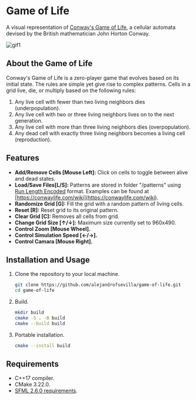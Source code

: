 # Game of Life

A visual representation of [Conway's Game of Life](https://en.wikipedia.org/wiki/Conway%27s_Game_of_Life), a cellular automata devised by the British mathematician John Horton Conway.

![gif1](https://github.com/alejandrofsevilla/game-of-life/assets/110661590/b650f6af-1aa7-45b8-b20a-3e18f63c934b)

## About the Game of Life

Conway's Game of Life is a zero-player game that evolves based on its initial state. The rules are simple yet give rise to complex patterns. Cells in a grid live, die, or multiply based on the following rules:
1. Any live cell with fewer than two living neighbors dies (underpopulation).
2. Any live cell with two or three living neighbors lives on to the next generation.
3. Any live cell with more than three living neighbors dies (overpopulation).
4. Any dead cell with exactly three living neighbors becomes a living cell (reproduction).

## Features

- **Add/Remove Cells [Mouse Left]:** Click on cells to toggle between alive and dead states.
- **Load/Save Files[L/S]:** Patterns are stored in folder "/patterns" using [Run Length Encoded](https://conwaylife.com/wiki/Run_Length_Encoded) format. Examples can be found at [https://conwaylife.com/wiki](https://conwaylife.com/wiki).
- **Randomize Grid [G]:** Fill the grid with a random pattern of living cells.
- **Reset [R]:** Reset grid to its original pattern.
- **Clear Grid [C]:** Removes all cells from grid.
- **Change Grid Size [↑/↓]:** Maximum size currently set to 960x490.
- **Control Zoom [Mouse Wheel].**
- **Control Simulation Speed [←/→].**
- **Control Camara [Mouse Right].**

## Installation and Usage

1. Clone the repository to your local machine.
   ```bash
   git clone https://github.com/alejandrofsevilla/game-of-life.git
   cd game-of-life
2. Build.
   ```bash    
   mkdir build
   cmake -S . -B build
   cmake --build build
3. Portable installation.
   ```bash
   cmake --install build

## Requirements
* C++17 compiler.
* CMake 3.22.0.
* [SFML 2.6.0 requirements](https://www.sfml-dev.org/tutorials/2.6/start-cmake.php#requirements).
